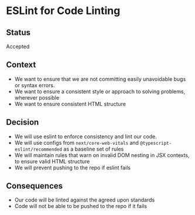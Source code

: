 # ESLint for Code Linting

## Status
Accepted

## Context
- We want to ensure that we are not committing easily unavoidable bugs or syntax errors.
- We want to ensure a consistent style or approach to solving problems, wherever possible
- We want to ensure consistent HTML structure

## Decision
- We will use eslint to enforce consistency and lint our code.
- We will use configs from `next/core-web-vitals` and `@typescript-eslint/recommended` as a baseline set of rules
- We will maintain rules that warn on invalid DOM nesting in JSX contexts, to ensure valid HTML structure
- We will prevent pushing to the repo if eslint fails

## Consequences
- Our code will be linted against the agreed upon standards
- Code will not be able to be pushed to the repo if it fails